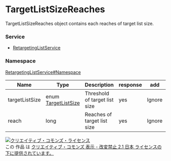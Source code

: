 # TargetListSizeReaches
TargetListSizeReaches object contains each reaches of target list size.

### Service
+ [RetargetingListService](../../services/RetargetingListService.md)

### Namespace
[RetargetingListService#Namespace](../../services/RetargetingListService.md#namespace)

| Name | Type | Description | response | add | set | remove |
|---|---|---|---|---|---|---|
| targetListSize | enum <a href="./TargetListSize.md">TargetListSize</a> | Threshold of target list size | yes | Ignore | Ignore | Ignore |
| reach | long | Reaches of target list size | yes | Ignore | Ignore | Ignore |

<a rel="license" href="http://creativecommons.org/licenses/by-nd/2.1/jp/"><img alt="クリエイティブ・コモンズ・ライセンス" style="border-width:0" src="https://i.creativecommons.org/l/by-nd/2.1/jp/88x31.png" /></a><br />この 作品 は <a rel="license" href="http://creativecommons.org/licenses/by-nd/2.1/jp/">クリエイティブ・コモンズ 表示 - 改変禁止 2.1 日本 ライセンスの下に提供されています。</a>
